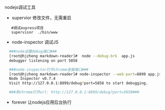 nodejs调试工具
- supervior 修改文件，无需重启
```shell
   #调试express项目
   supervisor  ./bin/www
```
- node-inspector 调试JS
```bash
  ###node设置debug端口###
  [root@hjzheng markdown-reader]#  node --debug-brk  app.js
  debugger listening on port 5858

  ###node-inspector打开chrome连接端口###
  [root@hjzheng markdown-reader]# node-inspector --web-port=8899 app.js 
  Node Inspector v0.7.4
  Visit http://127.0.0.1:8899/debug?port=5858 to start debugging.

  ###用chrome打开url: http://127.0.0.1:8899/debug?port=5858###
```
- forever 让nodejs应用后台执行
